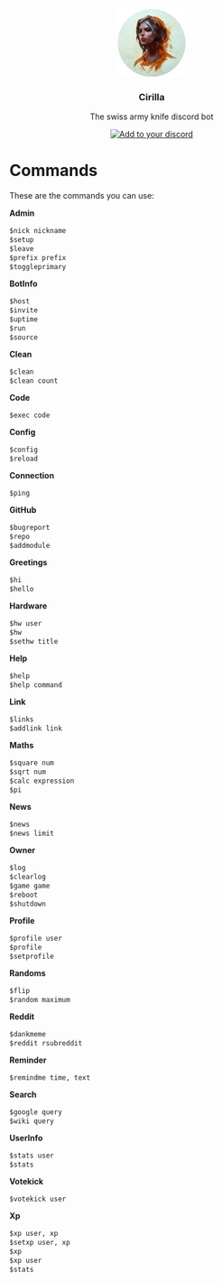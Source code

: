<p align="center">
  <img src="https://raw.githubusercontent.com/mrousavy/Cirilla/master/Resources/Ciri_round.png" height="120" />
  <h3 align="center">Cirilla</h3>
  <p align="center">The swiss army knife discord bot</p>
  <p align="center">
    <a href="https://discordapp.com/oauth2/authorize?client_id=323123443136593920&scope=bot&permissions=67184707"><img src="https://img.shields.io/badge/Add%20to%20your-Discord-9399ff.svg" alt="Add to your discord"></a>
  </p>
</p>


# Commands
These are the commands you can use:

**Admin**
```
$nick nickname
$setup 
$leave 
$prefix prefix
$toggleprimary
```
**BotInfo**
```
$host 
$invite 
$uptime 
$run 
$source
```
**Clean**
```
$clean 
$clean count
```
**Code**
```
$exec code
```
**Config**
```
$config 
$reload
```
**Connection**
```
$ping
```
**GitHub**
```
$bugreport 
$repo 
$addmodule
```
**Greetings**
```
$hi 
$hello
```
**Hardware**
```
$hw user
$hw 
$sethw title
```
**Help**
```
$help 
$help command
```
**Link**
```
$links 
$addlink link
```
**Maths**
```
$square num
$sqrt num
$calc expression
$pi
```
**News**
```
$news 
$news limit
```
**Owner**
```
$log 
$clearlog 
$game game
$reboot 
$shutdown
```
**Profile**
```
$profile user
$profile 
$setprofile
```
**Randoms**
```
$flip 
$random maximum
```
**Reddit**
```
$dankmeme 
$reddit rsubreddit
```
**Reminder**
```
$remindme time, text
```
**Search**
```
$google query
$wiki query
```
**UserInfo**
```
$stats user
$stats
```
**Votekick**
```
$votekick user
```
**Xp**
```
$xp user, xp
$setxp user, xp
$xp 
$xp user
$stats
```
